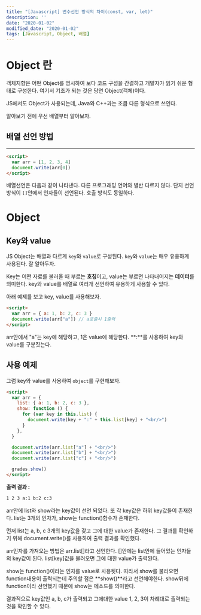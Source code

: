 ```yaml
---
title: "[Javascript] 변수선언 방식의 차이(const, var, let)"
description: ''
date: "2020-01-02"
modified_date: "2020-01-02"
tags: [Javascript, Object, 배열]
---
```


# Object 란

객체지향은 어떤 Object를 명시하여 보다 코드 구성을 간결하고 개발자가 읽기 쉬운 형태로 구성한다. 여기서 기초가 되는 것은 당연 Object(객체)이다.

JS에서도 Object가 사용되는데, Java와 C++과는 조큼 다른 형식으로 쓰인다.

알아보기 전에 우선 배열부터 알아보자.

## 배열 선언 방법

---

```html
<script>
  var arr = [1, 2, 3, 4]
  document.write(arr[0])
</script>
```

배열선언은 다음과 같이 나타낸다. 다른 프로그래밍 언어와 별반 다르지 않다. 단지 선언 방식이 `[]`안에서 인자들이 선언된다. 호출 방식도 동일하다.

# Object

## Key와 value

JS Object는 배열과 다르게 `key`와 `value`로 구성된다. `key`와 `value`는 매우 유용하게 사용된다. 잘 알아두자.

Key는 어떤 자료를 불러올 때 부르는 **호칭**이고, value는 부르면 나타내어지는 **데이터**를 의미한다. key와 value를 배열로 여러개 선언하여 유용하게 사용할 수 있다.

아래 예제를 보고 key, value를 사용해보자.

```html
<script>
  var arr = { a: 1, b: 2, c: 3 }
  document.write(arr["a"]) // a호출시 1출력
</script>
```

arr안에서 "a"는 key에 해당하고, 1은 value에 해당한다. **:**를 사용하여 key와 value를 구분짓는다.

## 사용 예제

그럼 key와 value를 사용하여 `object`를 구현해보자.

```html
<script>
  var arr = {
    list: { a: 1, b: 2, c: 3 },
    show: function () {
      for (var key in this.list) {
        document.write(key + ":" + this.list[key] + "<br/>")
      }
    },
  }

  document.write(arr.list["a"] + "<br/>")
  document.write(arr.list["b"] + "<br/>")
  document.write(arr.list["c"] + "<br/>")

  grades.show()
</script>
```

**출력 결과 :**

```html
1 2 3 a:1 b:2 c:3
```

arr안에 list와 show라는 key값이 선언 되었다. 또 각 key값은 하위 key값들이 존재한다. list는 3개의 인자가, show는 function()함수가 존재한다.

먼저 list는 a, b, c 3개의 key값을 갖고 그에 대한 value가 존재한다.
그 결과를 확인하기 위해 document.write()를 사용하여 출력 결과를 확인했다.

arr인자를 가져오는 방법은 arr.list[]라고 선언한다. []안에는 list안에 들어있는 인자들의 key값이 된다. list[key]값을 불러오면 그에 대한 value가 출력된다.

show는 function()이라는 인자를 value로 사용됫다. 따라서 show를 불러오면 function내용이 출력되는데 주의할 점은 **show()**라고 선언해야한다. show뒤에 function이라 선언했기 때문에 show는 메소드를 의미한다.

결과적으로 key값인 a, b, c가 출력되고 그에대한 value 1, 2, 3이 차례대로 출력되는 것을 확인할 수 있다.
